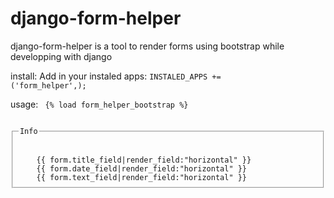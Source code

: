 django-form-helper
==================
django-form-helper is a tool to render forms using bootstrap while developping with django

install:
  Add in your instaled apps:
    <code>INSTALED_APPS += ('form_helper',);</code>

usage:
<code>
{% load form_helper_bootstrap %}

<fieldset>
	<legend>Info</legend>
	{{ form.title_field|render_field:"horizontal" }}	
	{{ form.date_field|render_field:"horizontal" }}	
	{{ form.text_field|render_field:"horizontal" }}	
</fieldset>
</code>
